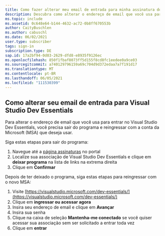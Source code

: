 ```yaml
---
title: Como fazer alterar meu email de entrada para minha assinatura do dev Essentials?
description: Descubra como alterar o endereço de email que você usa para entrar em sua associação do Visual Studio Dev Essentials
ms.topic: include
ms.assetid: 0c648e64-b144-4632-ac72-0b8ff670553b
author: CaityBuschlen
ms.author: cabuschl
ms.date: 06/02/2021
user.type: subscriber
tags: sign-in
subscription.type: DE
sap.id: 17a2bf94-0d03-2629-dfd8-e8935f9126ec
ms.openlocfilehash: 850f1fbaf8073ff5d155f8cd8fc1eedee0a9ce03
ms.sourcegitcommit: a740129796159a69c704d9d372edaa7a7f191d17
ms.translationtype: MT
ms.contentlocale: pt-BR
ms.lasthandoff: 06/05/2021
ms.locfileid: "111530399"
---
```

## <a name="how-to-change-your-sign-in-email-for-visual-studio-dev-essentials"></a>Como alterar seu email de entrada para Visual Studio Dev Essentials

Para alterar o endereço de email que você usa para entrar no Visual Studio Dev Essentials, você precisa sair do programa e reingressar com a conta da Microsoft (MSA) que deseja usar. 

Siga estas etapas para sair do programa:
1. Navegue até a [página assinaturas](https://my.visualstudio.com/subscriptions) no portal 
2. Localize sua associação de Visual Studio Dev Essentials e clique em **deixar programa** na lista de links na extrema direita
3. Clique em **Confirmar**

Depois de ter deixado o programa, siga estas etapas para reingressar com o novo MSA:
1. Visite [https://visualstudio.microsoft.com/dev-essentials/](https://visualstudio.microsoft.com/dev-essentials/)
0. Clique em **ingressar ou acessar agora**
0. Insira seu endereço de email e clique em **Avançar**
0. Insira sua senha
0. Clique na caixa de seleção **Mantenha-me conectado** se você quiser acessar sua associação sem ser solicitado a entrar toda vez
0. Clique em **entrar**
